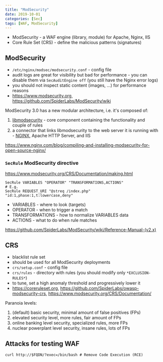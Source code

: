 ```yaml
---
title: "ModSecurity"
date: 2019-10-01
categories: [Sec]
tags: [WAF, ModSecurity]
---
```


* ModSecurity - a WAF engine (library, module) for Apache, Nginx, IIS
* Core Rule Set (CRS) - define the malicious patterns (signatures)

## ModSecurity

* `/etc/nginx/modsec/modsecurity.conf` - config file
* audit logs are great for visibility but bad for performance - you can disable them via `SecAuditEngine off` (you still have the Nginx error logs)
* you should not inspect static content (images, ...) for performance reasons
* https://www.modsecurity.org, https://github.com/SpiderLabs/ModSecurity/wiki

ModSecurity 3.0 has a new modular architecture, i.e. it's composed of:

1. [libmodsecurity](https://github.com/SpiderLabs/ModSecurity) - core component containing the functionality and couple of rules
2. a connector that links libmodsecurity to the web server it is running with - [NGINX](https://github.com/SpiderLabs/ModSecurity-nginx), Apache HTTP Server, and IIS

https://www.nginx.com/blog/compiling-and-installing-modsecurity-for-open-source-nginx/

### `SecRule` ModSecurity directive

https://www.modsecurity.org/CRS/Documentation/making.html

```
SecRule VARIABLES "OPERATOR" "TRANSFORMATIONS,ACTIONS"
# E.g.
SecRule REQUEST_URI "@streq /index.php" "id:1,phase:1,t:lowercase,deny"
```

* VARIABLES - where to look (targets)
* OPERATOR - when to trigger a match
* TRANSFORMATIONS - how to normalize VARIABLES data
* ACTIONS - what to do when rule matches

https://github.com/SpiderLabs/ModSecurity/wiki/Reference-Manual-(v2.x)

## CRS

* blacklist rule set
* should be used for all ModSecurity deployments
* `crs/setup.conf` - config file
* `crs/rules` - directory with rules (you should modify only `*EXCLUSION-RULES*`)
* to tune, set a high anomaly threshold and progressively lower it
* https://coreruleset.org, https://github.com/SpiderLabs/owasp-modsecurity-crs, https://www.modsecurity.org/CRS/Documentation/

Paranoia levels:

1. (default) basic security, minimal amount of false positives (FPs)
2. elevated security level, more rules, fair amount of FPs
3. online banking level security, specialized rules, more FPs
4. nuclear powerplant level security, insane rules, lots of FPs

## Attacks for testing WAF

```
curl http://$FQDN/?exec=/bin/bash # Remove Code Execution (RCE)
```
